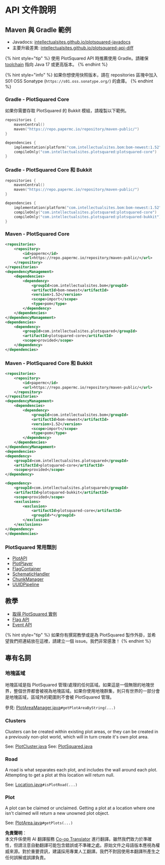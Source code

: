 <!--
CO_OP_TRANSLATOR_METADATA:
{
  "original_hash": "b7493cdea743931a3aa8213aec544ea9",
  "translation_date": "2025-05-13T03:56:51+00:00",
  "source_file": "plotsquared/api/api-documentation.md",
  "language_code": "tw"
}
-->
# API 文件說明

## Maven 與 Gradle 範例

* Javadocs: [intellectualsites.github.io/plotsquared-javadocs](https://intellectualsites.github.io/plotsquared-javadocs)
* 主要升級差異: [intellectualsites.github.io/plotsquared-api-diff](https://intellectualsites.github.io/plotsquared-diff/)

{% hint style="tip" %}
使用 PlotSquared API 時推薦使用 Gradle。請確保 [toolchain](https://docs.gradle.org/current/userguide/toolchains.html) 指向 Java 17 或更高版本。
{% endhint %}

{% hint style="info" %}
如果你想使用快照版本，請在 repositories 區塊中加入 S01 OSS Sonatype (`https://s01.oss.sonatype.org/`) 的倉庫。
{% endhint %}

### Gradle - PlotSquared Core

如果你需要存取 PlotSquared 的 Bukkit 模組，請複製以下範例。

```kotlin
repositories {
    mavenCentral()
    maven("https://repo.papermc.io/repository/maven-public/")
}

dependencies {
    implementation(platform("com.intellectualsites.bom:bom-newest:1.52"))
    compileOnly("com.intellectualsites.plotsquared:plotsquared-core")
}
```

### Gradle - PlotSquared Core 和 Bukkit

```kotlin
repositories {
    mavenCentral()
    maven("https://repo.papermc.io/repository/maven-public/")
}

dependencies {
    implementation(platform("com.intellectualsites.bom:bom-newest:1.52"))
    compileOnly("com.intellectualsites.plotsquared:plotsquared-core")
    compileOnly("com.intellectualsites.plotsquared:plotsquared-bukkit") { isTransitive = false }
}
```

### Maven - PlotSquared Core

```xml
<repositories>
    <repository>
        <id>papermc</id>
        <url>https://repo.papermc.io/repository/maven-public/</url>
    </repository>
</repositories>
<dependencyManagement>
    <dependencies>
        <dependency>
            <groupId>com.intellectualsites.bom</groupId>
            <artifactId>bom-newest</artifactId>
            <version>1.52</version>
            <scope>import</scope>
            <type>pom</type>
        </dependency>
    </dependencies>
</dependencyManagement>
<dependencies>
    <dependency>
        <groupId>com.intellectualsites.plotsquared</groupId>
        <artifactId>plotsquared-core</artifactId>
        <scope>provided</scope>
    </dependency>
</dependencies>
```

### Maven - PlotSquared Core 和 Bukkit

```xml
<repositories>
    <repository>
        <id>papermc</id>
        <url>https://repo.papermc.io/repository/maven-public/</url>
    </repository>
</repositories>
<dependencyManagement>
    <dependencies>
        <dependency>
            <groupId>com.intellectualsites.bom</groupId>
            <artifactId>bom-newest</artifactId>
            <version>1.52</version>
            <scope>import</scope>
            <type>pom</type>
        </dependency>
    </dependencies>
</dependencyManagement>
<dependencies>
<dependency>
    <groupId>com.intellectualsites.plotsquared</groupId>
    <artifactId>plotsquared-core</artifactId>
    <scope>provided</scope>
</dependency>

<dependency>
    <groupId>com.intellectualsites.plotsquared</groupId>
    <artifactId>plotsquared-bukkit</artifactId>
    <scope>provided</scope>
    <exclusions>
        <exclusion>
            <artifactId>plotsquared-core</artifactId>
            <groupId>*</groupId>
        </exclusion>
    </exclusions>
</dependency>
</dependencies>
```

### PlotSquared 常用類別

* [PlotAPI](https://github.com/IntellectualSites/PlotSquared/blob/main/Core/src/main/java/com/plotsquared/core/PlotAPI.java)
* [PlotPlayer](https://github.com/IntellectualSites/PlotSquared/blob/main/Core/src/main/java/com/plotsquared/core/player/PlotPlayer.java)
* [FlagContainer](https://github.com/IntellectualSites/PlotSquared/blob/main/Core/src/main/java/com/plotsquared/core/plot/flag/FlagContainer.java)
* [SchematicHandler](https://github.com/IntellectualSites/PlotSquared/blob/main/Core/src/main/java/com/plotsquared/core/util/SchematicHandler.java)
* [ChunkManager](https://github.com/IntellectualSites/PlotSquared/blob/main/Core/src/main/java/com/plotsquared/core/util/ChunkManager.java)
* [UUIDPipeline](https://github.com/IntellectualSites/PlotSquared/blob/main/Core/src/main/java/com/plotsquared/core/uuid/UUIDPipeline.java)

## 教學

* [取得 PlotSquared 實例](event-api.md#getting-an-instance)
* [Flag API](flag-api.md)
* [Event API](event-api.md)

{% hint style="tip" %}
如果你有撰寫教學或是為 PlotSquared 製作外掛，並希望我們把連結放在這裡，請建立一個 issue。我們非常感激！
{% endhint %}

## 專有名詞

### 地塊區域

地塊區域是指 PlotSquared 管理/處理的任何區域。如果這是一個無限的地塊世界，整個世界都會被視為地塊區域。如果你使用地塊群集，則只有世界的一部分會是地塊區域，區域外的範圍則不會被 PlotSquared 管理。

參見: [PlotAreaManager.java](https://github.com/IntellectualSites/PlotSquared/blob/main/Core/src/main/java/com/plotsquared/core/plot/world/PlotAreaManager.java)`#getPlotAreaByString(...)`

### Clusters

Clusters can be created within existing plot areas, or they can be created in a previously non-plot world, which will in turn create it's own plot area.

See: [PlotCluster.java](https://github.com/IntellectualSites/PlotSquared/blob/main/Core/src/main/java/com/plotsquared/core/plot/PlotCluster.java)
See: [PlotSquared.java](https://github.com/IntellectualSites/PlotSquared/blob/main/Core/src/main/java/com/plotsquared/core/PlotSquared.java)

### Road

A road is what separates each plot, and includes the wall around each plot. Attempting to get a plot at this location will return null.

See: [Location.java](https://github.com/IntellectualSites/PlotSquared/blob/main/Core/src/main/java/com/plotsquared/core/location/Location.java)`#isPlotRoad(...)`

### Plot

A plot can be claimed or unclaimed. Getting a plot at a location where one isn't claimed will return a new unowned plot object.

See: [PlotArea.java](https://github.com/IntellectualSites/PlotSquared/blob/main/Core/src/main/java/com/plotsquared/core/plot/PlotArea.java)`#getPlots(...)`

**免責聲明**：  
本文件係使用 AI 翻譯服務 [Co-op Translator](https://github.com/Azure/co-op-translator) 進行翻譯。雖然我們致力於準確性，但請注意自動翻譯可能包含錯誤或不準確之處。原始文件之母語版本應視為權威來源。對於重要資訊，建議採用專業人工翻譯。我們不對因使用本翻譯所產生之任何誤解或誤譯負責。